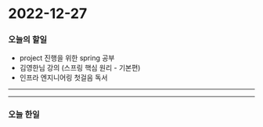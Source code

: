 2022-12-27
==========

### 오늘의 할일
* project 진행을 위한 spring 공부
* 김영한님 강의 (스프링 핵심 원리 - 기본편)
* 인프라 엔지니어링 첫걸음 독서
<hr/>
<hr/>

### 오늘 한일